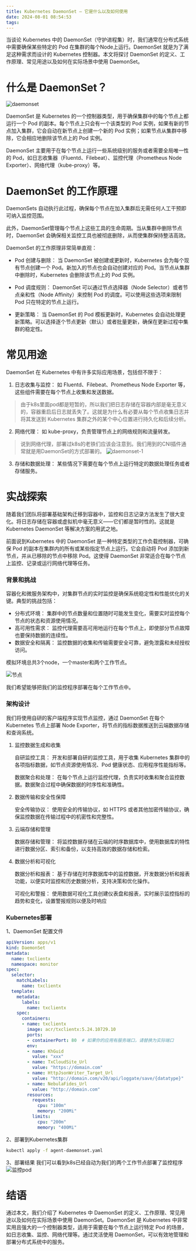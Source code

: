 ```yaml
---
title: Kubernetes DaemonSet – 它是什么以及如何使用
date: 2024-08-01 08:54:53
tags:
---
```


当谈论 Kubernetes 中的 DaemonSet（守护进程集）时，我们通常在分布式系统中需要确保某些特定的 Pod 在集群的每个Node上运行。DaemonSet 就是为了满足这种需求而设计的 Kubernetes 控制器。本文将探讨 DaemonSet 的定义、工作原理、常见用途以及如何在实际场景中使用 DaemonSet。

# 什么是 DaemonSet？
![daemonset](/images/daemonset/DaemonSets.png)

DaemonSet 是 Kubernetes 的一个控制器类型，用于确保集群中的每个节点上都运行一个 Pod 的副本。每个节点上只会有一个该类型的 Pod 实例，如果有新的节点加入集群，它会自动在新节点上创建一个新的 Pod 实例；如果节点从集群中移除，它会相应地删除该节点上的 Pod 实例。

DaemonSet 主要用于在每个节点上运行一些系统级别的服务或者需要全局唯一性的 Pod，如日志收集器（Fluentd、Filebeat）、监控代理（Prometheus Node Exporter）、网络代理（kube-proxy）等。

# DaemonSet 的工作原理

DaemonSets 自动执行此过程，确保每个节点在加入集群后无需任何人工干预即可纳入监控范围。

此外，DaemonSet管理每个节点上这些工具的生命周期。当从集群中删除节点时，DaemonSet 会确保相关监控工具也被彻底删除，从而使集群保持整洁高效。

DaemonSet 的工作原理非常简单直观：

+ Pod 创建与删除： 当 DaemonSet 被创建或更新时，Kubernetes 会为每个现有节点创建一个 Pod。新加入的节点也会自动创建对应的 Pod。当节点从集群中删除时，Kubernetes 会删除该节点上的 Pod 实例。

+ Pod 调度规则： DaemonSet 可以通过节点选择器（Node Selector）或者节点亲和性（Node Affinity）来控制 Pod 的调度。可以使用这些选项来限制 Pod 只在特定的节点上运行。

+ 更新策略： 当 DaemonSet 的 Pod 模板更新时，Kubernetes 会自动处理更新策略。可以选择逐个节点更新（默认）或者批量更新，确保在更新过程中集群的稳定性。

# 常见用途

DaemonSet 在 Kubernetes 中有许多实际应用场景，包括但不限于：

1. 日志收集与监控： 如 Fluentd、Filebeat、Prometheus Node Exporter 等，这些组件需要在每个节点上收集和发送数据。

> 由于k8s里面pod都是短暂的，所以我们把日志存储在容器内部是毫无意义的，容器重启后日志就丢失了。这就是为什么有必要从每个节点收集日志并将其发送到 Kubernetes 集群之外的某个中心位置进行持久化和后续分析。

2. 网络代理： 如 kube-proxy，负责管理节点上的网络规则和流量转发。

> 说到网络代理，部署过k8s的老铁们应该会注意到。我们用到的CNI插件通常就是用DaemonSet的方式部署的。
    ![daemonset-1](/images/daemonset/daemonset-1.png)

3. 存储和数据处理： 某些情况下需要在每个节点上运行特定的数据处理任务或者存储服务。

# 实战探索

随着我们团队将部署基础架构迁移到容器中，监控和日志记录方法发生了很大变化。将日志存储在容器或虚拟机中毫无意义——它们都是暂时性的。这就是 Kubernetes DaemonSet 等解决方案的用武之地。

前面说到Kubernetes 中的 DaemonSet 是一种特定类型的工作负载控制器，可确保 Pod 的副本在集群内的所有或某些指定节点上运行。它会自动将 Pod 添加到新节点，并从已移除的节点中移除 Pod。这使得 DaemonSet 非常适合在每个节点上监控、记录或运行网络代理等任务。 

### 背景和挑战

容器化和微服务架构中，对集群节点的实时监控是确保系统稳定性和性能优化的关键。典型的挑战包括：

+ 分布式环境： 集群中的节点数量和位置随时可能发生变化，需要实时监控每个节点的状态和资源使用情况。
+ 高可用性需求： 监控代理需要高可用地运行在每个节点上，即使部分节点故障也要保持数据的连续性。
+ 数据安全和隔离： 监控数据的收集和传输需要安全可靠，避免泄露和未经授权访问。

模拟环境总共3个node，一个master和两个工作节点。

![节点](/images/daemonset/nodes.png)

我们希望能够把我们的监控程序部署在每个工作节点中。

### 架构设计
我们将使用自研的客户端程序实现节点监控，通过 DaemonSet 在每个 Kubernetes 节点上部署 Node Exporter，将节点的指标数据推送到云端数据存储和查询系统。

1. 监控数据生成和收集

    自研监控工具： 开发和部署自研的监控工具，用于收集 Kubernetes 集群中的各项指标数据，如节点资源使用情况、Pod 健康状态、应用程序性能指标等。

    数据聚合和处理： 在每个节点上运行监控代理，负责实时收集和聚合监控数据。数据聚合过程中确保数据的时序性和准确性。

2. 数据传输和安全性保障

    安全传输协议： 使用安全的传输协议，如 HTTPS 或者其他加密传输协议，确保监控数据在传输过程中的机密性和完整性。

3. 云端存储和管理

    数据存储和管理： 将监控数据存储在云端的时序数据库中，使用数据库的特性进行数据分区、索引和备份，以支持高效的数据存储和检索。

4. 数据分析和可视化

    数据分析和报表： 基于存储在时序数据库中的监控数据，开发数据分析和报表功能，以便实时监控和历史数据分析，支持决策和优化操作。

    可视化和警报： 使用数据可视化工具创建仪表盘和报表，实时展示监控指标的趋势和变化，设置警报规则以便及时响应

### Kubernetes部署
1、DaemonSet 配置文件
```yaml
apiVersion: apps/v1
kind: DaemonSet
metadata:
  name: txclientx
  namespace: monitor
spec:
  selector:
    matchLabels:
      name: txclientx
  template:
    metadata:
      labels:
        name: txclientx
    spec:
      containers:
      - name: txclientx
        image: acr/txclientx:5.24.10729.10
        ports:
        - containerPort: 80  # 如果你的应用有服务端口，请替换为实际端口
        env:
        - name: KhGuid
          value: "xxx"
        - name: TxCloudSite_Url
          value: "https://domain.com"
        - name: HttpJsonWriter_Target_Url
          value: "http://domain.com/v20/api/loggate/save/{datatype}"
        - name: NebulaFides_Url
          value: "http://domain.com"
        resources:
          requests:
            cpu: "100m"
            memory: "200Mi"
          limits:
            cpu: "200m"
            memory: "400Mi"

```
2、部署到Kubernetes集群
```bash
kubectl apply -f agent-daemonset.yaml
```

3、部署结果
我们可以看到k8s已经自动为我们的两个工作节点部署了监控程序
![监控pod](/images/daemonset/daemonset-pods.png)


# 结语

通过本文，我们介绍了 Kubernetes 中 DaemonSet 的定义、工作原理、常见用途以及如何在实际场景中使用 DaemonSet。DaemonSet 是 Kubernetes 中非常实用且强大的一个控制器类型，适用于需要在每个节点上运行特定 Pod 的场景，如日志收集、监控、网络代理等。通过灵活使用 DaemonSet，可以有效地管理和部署分布式系统中的服务。